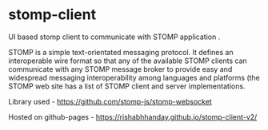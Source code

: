 # stomp-client
UI based stomp client to communicate with STOMP application . 

STOMP is a simple text-orientated messaging protocol. It defines an interoperable wire format so that any of the available STOMP clients can communicate with any STOMP message broker to provide easy and widespread messaging interoperability among languages and platforms (the STOMP web site has a list of STOMP client and server implementations.

Library used - https://github.com/stomp-js/stomp-websocket

Hosted on github-pages - https://rishabhhanday.github.io/stomp-client-v2/
